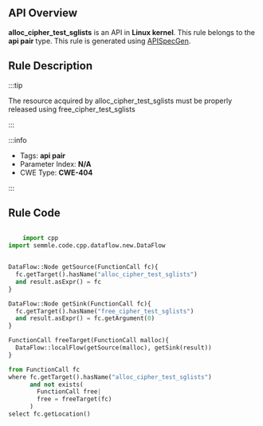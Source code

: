 ---
---


## API Overview
**alloc_cipher_test_sglists** is an API in **Linux kernel**. This rule belongs to the **api pair** type. This rule is generated using [APISpecGen](../../tools/APISpecGen).
## Rule Description

:::tip

The resource acquired by alloc_cipher_test_sglists must be properly released using free_cipher_test_sglists

:::

:::info

- Tags: **api pair**
- Parameter Index: **N/A**
- CWE Type: **CWE-404**

:::

## Rule Code
```python

    import cpp
import semmle.code.cpp.dataflow.new.DataFlow


DataFlow::Node getSource(FunctionCall fc){
  fc.getTarget().hasName("alloc_cipher_test_sglists")
  and result.asExpr() = fc
}

DataFlow::Node getSink(FunctionCall fc){
  fc.getTarget().hasName("free_cipher_test_sglists")
  and result.asExpr() = fc.getArgument(0)
}

FunctionCall freeTarget(FunctionCall malloc){
  DataFlow::localFlow(getSource(malloc), getSink(result))
}

from FunctionCall fc
where fc.getTarget().hasName("alloc_cipher_test_sglists")
      and not exists(
        FunctionCall free| 
        free = freeTarget(fc)
      )
select fc.getLocation()

    
```